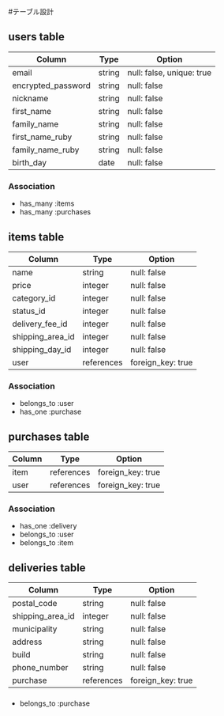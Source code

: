 #テーブル設計

## users table
| Column               | Type    | Option                    |
| -------------------- | --------| ------------------------- |
| email                | string  | null: false, unique: true |
| encrypted_password   | string  | null: false               |
| nickname             | string  | null: false               |
| first_name           | string  | null: false               |
| family_name          | string  | null: false               |
| first_name_ruby      | string  | null: false               |
| family_name_ruby     | string  | null: false               |
| birth_day            | date    | null: false               |

### Association

* has_many :items
* has_many :purchases

## items table
| Column           | Type       | Option            |
| ---------------- | ---------- | ----------------- |
| name             | string     | null: false       |
| price            | integer    | null: false       |
| category_id      | integer    | null: false       |
| status_id        | integer    | null: false       |
| delivery_fee_id  | integer    | null: false       |
| shipping_area_id | integer    | null: false       |
| shipping_day_id  | integer    | null: false       |
| user             | references | foreign_key: true |

### Association

- belongs_to :user
- has_one :purchase

## purchases table
| Column        | Type       | Option            |
| ------------- | ---------- | ----------------- |
| item          | references | foreign_key: true |
| user          | references | foreign_key: true |

### Association

- has_one :delivery
- belongs_to :user
- belongs_to :item

## deliveries table
| Column             | Type      | Option            |
| ------------------ | --------- | ----------------- |
| postal_code        | string    | null: false       |
| shipping_area_id   | integer   | null: false      |
| municipality       | string    | null: false       |
| address            | string    | null: false       |
| build              | string    | null: false       |
| phone_number       | string    | null: false       |
| purchase           | references| foreign_key: true |

###
- belongs_to :purchase